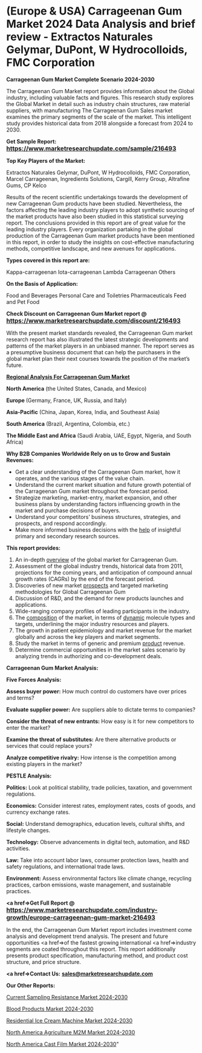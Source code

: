 # (Europe & USA) Carrageenan Gum Market 2024 Data Analysis and brief review - Extractos Naturales Gelymar, DuPont, W Hydrocolloids, FMC Corporation

<strong>Carrageenan Gum Market Complete Scenario 2024-2030</strong>

The Carrageenan Gum Market report provides information about the Global industry, including valuable facts and figures. This research study explores the Global Market in detail such as industry chain structures, raw material suppliers, with manufacturing The Carrageenan Gum Sales market examines the primary segments of the scale of the market. This intelligent study provides historical data from 2018 alongside a forecast from 2024 to 2030.

<strong>Get Sample Report: <a href=https://www.marketresearchupdate.com/sample/216493><font size=3 color=#0000ff>https://www.marketresearchupdate.com/sample/216493</font></a></strong>

<strong>Top Key Players of the Market:</strong>

Extractos Naturales Gelymar, DuPont, W Hydrocolloids, FMC Corporation, Marcel Carrageenan, Ingredients Solutions, Cargill, Kerry Group, Altrafine Gums, CP Kelco

Results of the recent scientific undertakings towards the development of new Carrageenan Gum products have been studied. Nevertheless, the factors affecting the leading industry players to adopt synthetic sourcing of the market products have also been studied in this statistical surveying report. The conclusions provided in this report are of great value for the leading industry players. Every organization partaking in the global production of the Carrageenan Gum market products have been mentioned in this report, in order to study the insights on cost-effective manufacturing methods, competitive landscape, and new avenues for applications.

<strong>Types covered in this report are: </strong>

Kappa-carrageenan
Iota-carrageenan
Lambda Carrageenan
Others

<strong>On the Basis of Application:</strong>

Food and Beverages
Personal Care and Toiletries
Pharmaceuticals
Feed and Pet Food

<strong>Check Discount on Carrageenan Gum Market report @ <a href=https://www.marketresearchupdate.com/discount/216493><font size=3 color=#0000ff>https://www.marketresearchupdate.com/discount/216493</font></a></strong>

With the present market standards revealed, the Carrageenan Gum market research report has also illustrated the latest strategic developments and patterns of the market players in an unbiased manner. The report serves as a presumptive business document that can help the purchasers in the global market plan their next courses towards the position of the market’s future.

<strong><u><b>Regional Analysis For Carrageenan Gum Market</b></u></strong>

<strong><b>North America</b></strong> (the United States, Canada, and Mexico)

<strong><b>Europe </b></strong>(Germany, France, UK, Russia, and Italy)

<strong><b>Asia-Pacific</b></strong> (China, Japan, Korea, India, and Southeast Asia)

<strong><b>South America</b></strong> (Brazil, Argentina, Colombia, etc.)

<strong><b>The Middle East and Africa</b></strong> (Saudi Arabia, UAE, Egypt, Nigeria, and South Africa)

<strong>Why B2B Companies Worldwide Rely on us to Grow and Sustain Revenues:</strong>
<ul>
  <li>Get a clear understanding of the Carrageenan Gum market, how it operates, and the various stages of the value chain.</li>
  <li>Understand the current market situation and future growth potential of the Carrageenan Gum market throughout the forecast period.</li>
  <li>Strategize marketing, market-entry, market expansion, and other business plans by understanding factors influencing growth in the market and purchase decisions of buyers.</li>
  <li>Understand your competitors’ business structures, strategies, and prospects, and respond accordingly.</li>
  <li>Make more informed business decisions with the <a href=ASDF991299>help</a> of insightful primary and secondary research sources.</li>
</ul>
<strong>This report provides:</strong>
<ol>
  <li>An in-depth <a href=>overview</a> of the global market for Carrageenan Gum.</li>
  <li>Assessment of the global industry trends, historical data from 2011, projections for the coming years, and anticipation of compound annual growth rates (CAGRs) by the end of the forecast period.</li>
  <li>Discoveries of new market <a href=>prospects</a> and targeted marketing methodologies for Global Carrageenan Gum</li>
  <li>Discussion of R&amp;D, and the demand for new products launches and applications.</li>
  <li>Wide-ranging company profiles of leading participants in the industry.</li>
  <li>The <a href=ASDF881288>composition</a> of the market, in terms of <a href=>dynamic</a> molecule types and targets, underlining the major industry resources and players.</li>
  <li>The growth in patient epidemiology and market revenue for the market globally and across the key players and market segments.</li>
  <li>Study the market in terms of generic and premium <a href=>product</a> revenue.</li>
  <li>Determine commercial opportunities in the market sales scenario by analyzing trends in authorizing and co-development deals.</li>
</ol>

<strong>Carrageenan Gum Market Analysis:</strong>

<strong>Five Forces Analysis:</strong>

<strong>Assess buyer power:</strong> How much control do customers have over prices and terms?

<strong>Evaluate supplier power:</strong> Are suppliers able to dictate terms to companies?

<strong>Consider the threat of new entrants:</strong> How easy is it for new competitors to enter the market?

<strong>Examine the threat of substitutes:</strong> Are there alternative products or services that could replace yours?

<strong>Analyze competitive rivalry:</strong> How intense is the competition among existing players in the market?

<strong>PESTLE Analysis:</strong>

<strong>Politics:</strong> Look at political stability, trade policies, taxation, and government regulations.

<strong>Economics:</strong> Consider interest rates, employment rates, costs of goods, and currency exchange rates.

<strong>Social:</strong> Understand demographics, education levels, cultural shifts, and lifestyle changes.

<strong>Technology:</strong> Observe advancements in digital tech, automation, and R&D activities.

<strong>Law:</strong> Take into account labor laws, consumer protection laws, health and safety regulations, and international trade laws.

<strong>Environment:</strong> Assess environmental factors like climate change, recycling practices, carbon emissions, waste management, and sustainable practices.

<strong><a href=>Get Full Report</a> @ <a href=https://www.marketresearchupdate.com/industry-growth/europe-carrageenan-gum-market-216493><font size=3 color=#0000ff>https://www.marketresearchupdate.com/industry-growth/europe-carrageenan-gum-market-216493</font></a></strong>

In the end, the Carrageenan Gum Market report includes investment come analysis and development trend analysis. The present and future opportunities <a href=>of</a> the fastest growing international <a href=>industry</a> segments are coated throughout this report. This report additionally presents product specification, manufacturing method, and product cost structure, and price structure.

<strong><a href=><strong>Contact Us:</strong></a></strong>
<strong>sales@marketresearchupdate.com</strong>

<strong>Our Other Reports:</strong>

<a href=https://www.linkedin.com/pulse/current-sampling-resistance-market-has-huge>Current Sampling Resistance Market 2024-2030</a>

<a href=https://www.linkedin.com/pulse/blood-products-market-sizing-up-anticipating>Blood Products Market 2024-2030</a>

<a href=https://www.linkedin.com/pulse/residential-ice-cream-machine-market-analysis-segment>Residential Ice Cream Machine Market 2024-2030</a>

<a href=https://www.linkedin.com/pulse/north-america-agriculture-m2m-market-skiif/>North America Agriculture M2M Market 2024-2030</a>

<a href=https://www.linkedin.com/pulse/north-america-cast-film-market-demand-compf/>North America Cast Film Market 2024-2030</a>"
